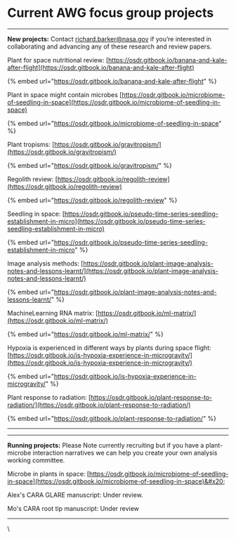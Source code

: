 # Current AWG focus group projects

***

**New projects:** Contact [richard.barker@nasa.gov](mailto:richard.barker@nasa.gov) if you’re interested in collaborating and advancing any of these research and review papers.



Plant for space nutritional review: [https://osdr.gitbook.io/banana-and-kale-after-flight](https://osdr.gitbook.io/banana-and-kale-after-flight)

{% embed url="https://osdr.gitbook.io/banana-and-kale-after-flight" %}

Plant in space might contain microbes [https://osdr.gitbook.io/microbiome-of-seedling-in-space](https://osdr.gitbook.io/microbiome-of-seedling-in-space)

{% embed url="https://osdr.gitbook.io/microbiome-of-seedling-in-space" %}



Plant tropisms: [https://osdr.gitbook.io/gravitropism/](https://osdr.gitbook.io/gravitropism/)

{% embed url="https://osdr.gitbook.io/gravitropism/" %}

Regolith review: [https://osdr.gitbook.io/regolith-review](https://osdr.gitbook.io/regolith-review)

{% embed url="https://osdr.gitbook.io/regolith-review" %}

Seedling in space: [https://osdr.gitbook.io/pseudo-time-series-seedling-establishment-in-micro](https://osdr.gitbook.io/pseudo-time-series-seedling-establishment-in-micro)

{% embed url="https://osdr.gitbook.io/pseudo-time-series-seedling-establishment-in-micro" %}

Image analysis methods: [https://osdr.gitbook.io/plant-image-analysis-notes-and-lessons-learnt/](https://osdr.gitbook.io/plant-image-analysis-notes-and-lessons-learnt/)

{% embed url="https://osdr.gitbook.io/plant-image-analysis-notes-and-lessons-learnt/" %}

MachineLearning RNA matrix: [https://osdr.gitbook.io/ml-matrix/](https://osdr.gitbook.io/ml-matrix/)

{% embed url="https://osdr.gitbook.io/ml-matrix/" %}

Hypoxia is experienced in different ways by plants during space flight: [https://osdr.gitbook.io/is-hypoxia-experience-in-microgravity/](https://osdr.gitbook.io/is-hypoxia-experience-in-microgravity/)

{% embed url="https://osdr.gitbook.io/is-hypoxia-experience-in-microgravity/" %}

Plant response to radiation: [https://osdr.gitbook.io/plant-response-to-radiation/](https://osdr.gitbook.io/plant-response-to-radiation/)

{% embed url="https://osdr.gitbook.io/plant-response-to-radiation/" %}

***





***

**Running projects:** Please Note currently recruiting but if you have a plant-microbe interaction narratives we can help you create your own analysis working committee.



Microbe in plants in space: [https://osdr.gitbook.io/microbiome-of-seedling-in-space](https://osdr.gitbook.io/microbiome-of-seedling-in-space)&#x20;

Alex's CARA GLARE manuscript: Under review.

Mo's CARA root tip manuscript: Under review

***



\
